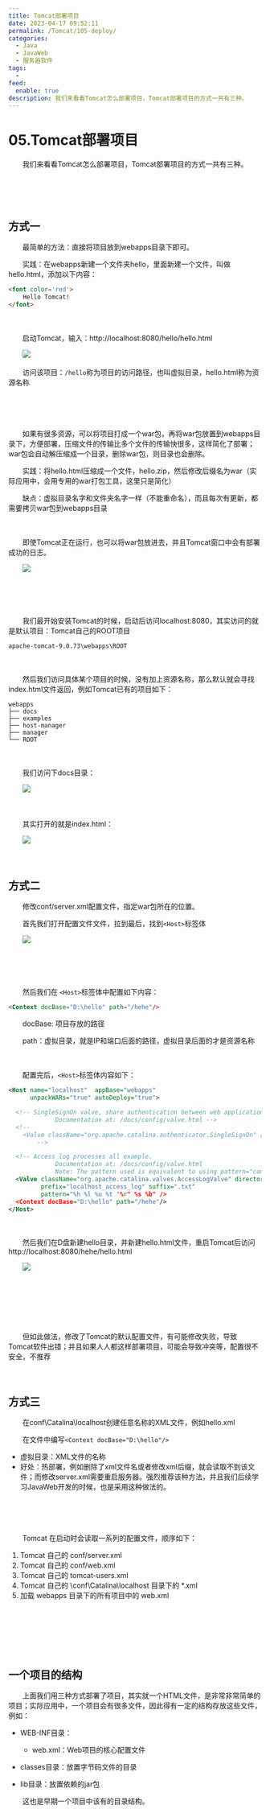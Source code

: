```yaml
---
title: Tomcat部署项目
date: 2023-04-17 09:52:11
permalink: /Tomcat/105-deploy/
categories:
  - Java
  - JavaWeb
  - 服务器软件
tags:
  - 
feed:
  enable: true
description: 我们来看看Tomcat怎么部署项目，Tomcat部署项目的方式一共有三种。
---
```

# 05.Tomcat部署项目

　　我们来看看Tomcat怎么部署项目，Tomcat部署项目的方式一共有三种。

<!-- more -->

　　‍

　　‍

## 方式一

　　最简单的方法：直接将项目放到webapps目录下即可。

　　实践：在webapps新建一个文件夹hello，里面新建一个文件，叫做hello.html，添加以下内容：

```html
<font color='red'>
    Hello Tomcat!
</font>
```

　　‍

　　启动Tomcat，输入：http://localhost:8080/hello/hello.html

　　![](https://image.peterjxl.com/blog/image-20211023111725-f3qwgsa.png)

　　访问该项目：`/hello`称为项目的访问路径，也叫虚拟目录，hello.html称为资源名称

　　‍

　　‍

　　如果有很多资源，可以将项目打成一个war包，再将war包放置到webapps目录下，方便部署，压缩文件的传输比多个文件的传输快很多，这样简化了部署；war包会自动解压缩成一个目录，删除war包，则目录也会删除。

　　实践：将hello.html压缩成一个文件，hello.zip，然后修改后缀名为war（实际应用中，会用专用的war打包工具，这里只是简化）

　　缺点：虚拟目录名字和文件夹名字一样（不能重命名），而且每次有更新，都需要拷贝war包到webapps目录

　　‍

　　即使Tomcat正在运行，也可以将war包放进去，并且Tomcat窗口中会有部署成功的日志。

　　![](https://image.peterjxl.com/blog/image-20230330195404-2sz1wut.png)

　　‍

　　‍

　　我们最开始安装Tomcat的时候，启动后访问localhost:8080，其实访问的就是默认项目：Tomcat自己的ROOT项目

```
apache-tomcat-9.0.73\webapps\ROOT
```

　　‍

　　然后我们访问具体某个项目的时候，没有加上资源名称，那么默认就会寻找index.html文件返回，例如Tomcat已有的项目如下：

```
webapps
├── docs
├── examples
├── host-manager
├── manager
└── ROOT
```

　　‍

　　我们访问下docs目录：

　　![](https://image.peterjxl.com/blog/image-20230330203559-2jlz471.png)

　　‍

　　其实打开的就是index.html：

　　![](https://image.peterjxl.com/blog/image-20230330203632-i30tvy8.png)

　　‍

## 方式二

　　修改conf/server.xml配置文件，指定war包所在的位置。

　　首先我们打开配置文件文件，拉到最后，找到`<Host>`标签体

　　![](https://image.peterjxl.com/blog/image-20230330195707-9fdp7lc.png)

　　‍

　　‍

　　然后我们在 `<Host>`标签体中配置如下内容：

```html
<Context docBase="D:\hello" path="/hehe"/>
```

　　docBase:  项目存放的路径

　　path：虚拟目录，就是IP和端口后面的路径，虚拟目录后面的才是资源名称

　　‍

　　配置完后，`<Host>`标签体内容如下：

```xml
<Host name="localhost"  appBase="webapps"
      unpackWARs="true" autoDeploy="true">

  <!-- SingleSignOn valve, share authentication between web applications
             Documentation at: /docs/config/valve.html -->
  <!--
    <Valve className="org.apache.catalina.authenticator.SingleSignOn" />
        -->

  <!-- Access log processes all example.
             Documentation at: /docs/config/valve.html
             Note: The pattern used is equivalent to using pattern="common" -->
  <Valve className="org.apache.catalina.valves.AccessLogValve" directory="logs"
         prefix="localhost_access_log" suffix=".txt"
         pattern="%h %l %u %t "%r" %s %b" />
  <Context docBase="D:\hello" path="/hehe"/>
</Host>
```

　　‍

　　然后我们在D盘新建hello目录，并新建hello.html文件，重启Tomcat后访问http://localhost:8080/hehe/hello.html

　　![](https://image.peterjxl.com/blog/image-20211023112817-c6p9bmu.png)

　　‍

　　‍

　　‍

　　但如此做法，修改了Tomcat的默认配置文件，有可能修改失败，导致Tomcat软件出错；并且如果人人都这样部署项目，可能会导致冲突等，配置很不安全，不推荐

　　‍

## 方式三

　　在conf\Catalina\localhost创建任意名称的XML文件，例如hello.xml

　　在文件中编写`<Context docBase="D:\hello"/>`

* 虚拟目录：XML文件的名称
* 好处：热部署，例如删除了xml文件名或者修改xml后缀，就会读取不到该文件；而修改server.xml需要重启服务器。强烈推荐该种方法，并且我们后续学习JavaWeb开发的时候，也是采用这种做法的。

　　‍

　　‍

　　Tomcat 在启动时会读取一系列的配置文件，顺序如下：

1. Tomcat 自己的 conf/server.xml
2. Tomcat 自己的 conf/web.xml
3. Tomcat 自己的 tomcat-users.xml
4. Tomcat 自己的 \conf\Catalina\localhost 目录下的 *.xml
5. 加载 webapps 目录下的所有项目中的 web.xml

　　‍

　　‍

　　‍

## 一个项目的结构

　　上面我们用三种方式部署了项目，其实就一个HTML文件，是非常非常简单的项目；实际应用中，一个项目会有很多文件，因此得有一定的结构存放这些文件，例如：

* WEB-INF目录：  

  *  web.xml：Web项目的核心配置文件
* classes目录：放置字节码文件的目录
* lib目录：放置依赖的jar包

　　这也是早期一个项目中该有的目录结构。

　　‍
